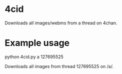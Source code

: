 # 4cid
Downloads all images/webms from a thread on 4chan.

# Example usage
python 4cid.py a 127695525

Downloads all images from thread 127695525 on /a/.
